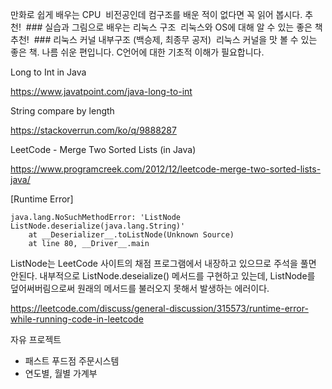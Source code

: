 만화로 쉽게 배우는 CPU  비전공인데 컴구조를 배운 적이 없다면 꼭 읽어 봅시다. 추천!  ### 실습과 그림으로 배우는 리눅스 구조  리눅스와 OS에 대해 알 수 있는 좋은 책 추천!  ### 리눅스 커널 내부구조 (백승제, 최종무 공저)  리눅스 커널을 맛 볼 수 있는 좋은 책. 나름 쉬운 편입니다. C언어에 대한 기초적 이해가 필요합니다.



Long to Int in Java

https://www.javatpoint.com/java-long-to-int

String compare by length

https://stackoverrun.com/ko/q/9888287

LeetCode - Merge Two Sorted Lists (in Java)

https://www.programcreek.com/2012/12/leetcode-merge-two-sorted-lists-java/

[Runtime Error]

```
java.lang.NoSuchMethodError: 'ListNode ListNode.deserialize(java.lang.String)'
	at __Deserializer__.toListNode(Unknown Source)
	at line 80, __Driver__.main
```

ListNode는 LeetCode 사이트의 채점 프로그램에서 내장하고 있으므로 주석을 풀면 안된다. 내부적으로 ListNode.deseialize() 메서드를 구현하고 있는데, ListNode를 덮어써버림으로써 원래의 메서드를 불러오지 못해서 발생하는 에러이다.

https://leetcode.com/discuss/general-discussion/315573/runtime-error-while-running-code-in-leetcode



자유 프로젝트

- 패스트 푸드점 주문시스템
- 연도별, 월별 가계부